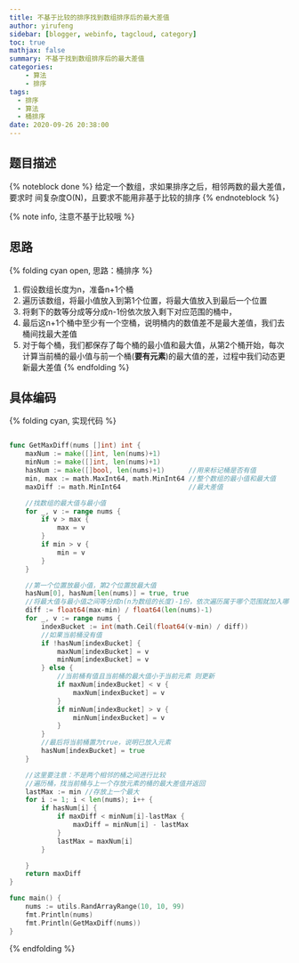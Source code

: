 ```yaml
---
title: 不基于比较的排序找到数组排序后的最大差值
author: yirufeng
sidebar: [blogger, webinfo, tagcloud, category]
toc: true
mathjax: false
summary: 不基于找到数组排序后的最大差值
categories: 
	- 算法
	- 排序
tags:
  - 排序
  - 算法
  - 桶排序
date: 2020-09-26 20:38:00
---
```


## 题目描述
{% noteblock done %}
给定一个数组，求如果排序之后，相邻两数的最大差值，要求时 间复杂度O(N)，且要求不能用非基于比较的排序
{% endnoteblock %}

{% note info, 注意不基于比较哦 %}

## 思路
{% folding cyan open,  思路：桶排序 %}

1. 假设数组长度为n，准备n+1个桶
2. 遍历该数组，将最小值放入到第1个位置，将最大值放入到最后一个位置
3. 将剩下的数等分成等分成n-1份依次放入剩下对应范围的桶中，
4. 最后这n+1个桶中至少有一个空桶，说明桶内的数值差不是最大差值，我们去桶间找最大差值
5. 对于每个桶，我们都保存了每个桶的最小值和最大值，从第2个桶开始，每次计算当前桶的最小值与前一个桶(**要有元素**)的最大值的差，过程中我们动态更新最大差值
{% endfolding %}

<!-- more -->

## 具体编码

{% folding cyan, 实现代码 %}
```go

func GetMaxDiff(nums []int) int {
	maxNum := make([]int, len(nums)+1)
	minNum := make([]int, len(nums)+1)
	hasNum := make([]bool, len(nums)+1)      //用来标记桶是否有值
	min, max := math.MaxInt64, math.MinInt64 //整个数组的最小值和最大值
	maxDiff := math.MinInt64                 //最大差值

	//找数组的最大值与最小值
	for _, v := range nums {
		if v > max {
			max = v
		}
		if min > v {
			min = v
		}
	}

	//第一个位置放最小值，第2个位置放最大值
	hasNum[0], hasNum[len(nums)] = true, true
	//将最大值与最小值之间等分成n(n为数组的长度)-1份，依次遍历属于哪个范围就加入哪个桶
	diff := float64(max-min) / float64(len(nums)-1)
	for _, v := range nums {
		indexBucket := int(math.Ceil(float64(v-min) / diff))
		//如果当前桶没有值
		if !hasNum[indexBucket] {
			maxNum[indexBucket] = v
			minNum[indexBucket] = v
		} else {
			//当前桶有值且当前桶的最大值小于当前元素 则更新
			if maxNum[indexBucket] < v {
				maxNum[indexBucket] = v
			}
			if minNum[indexBucket] > v {
				minNum[indexBucket] = v
			}
		}
		//最后将当前桶置为true，说明已放入元素
		hasNum[indexBucket] = true
	}

	//这里要注意：不是两个相邻的桶之间进行比较
	//遍历桶，找当前桶与上一个存放元素的桶的最大差值并返回
	lastMax := min //存放上一个最大
	for i := 1; i < len(nums); i++ {
		if hasNum[i] {
			if maxDiff < minNum[i]-lastMax {
				maxDiff = minNum[i] - lastMax
			}
			lastMax = maxNum[i]
		}

	}
	return maxDiff
}

func main() {
	nums := utils.RandArrayRange(10, 10, 99)
	fmt.Println(nums)
	fmt.Println(GetMaxDiff(nums))
}
```
{% endfolding %}